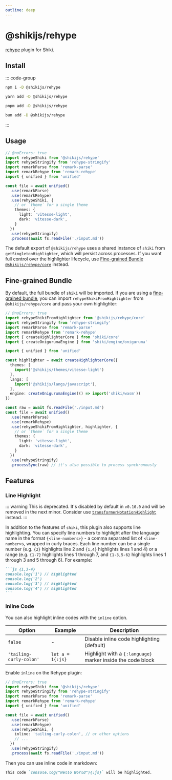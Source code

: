 ```yaml
---
outline: deep
---
```


# @shikijs/rehype

<Badges name="@shikijs/rehype" />

[rehype](https://github.com/rehypejs/rehype) plugin for Shiki.

## Install

::: code-group

```sh [npm]
npm i -D @shikijs/rehype
```

```sh [yarn]
yarn add -D @shikijs/rehype
```

```sh [pnpm]
pnpm add -D @shikijs/rehype
```

```sh [bun]
bun add -D @shikijs/rehype
```

:::

## Usage

```ts twoslash
// @noErrors: true
import rehypeShiki from '@shikijs/rehype'
import rehypeStringify from 'rehype-stringify'
import remarkParse from 'remark-parse'
import remarkRehype from 'remark-rehype'
import { unified } from 'unified'

const file = await unified()
  .use(remarkParse)
  .use(remarkRehype)
  .use(rehypeShiki, {
    // or `theme` for a single theme
    themes: {
      light: 'vitesse-light',
      dark: 'vitesse-dark',
    }
  })
  .use(rehypeStringify)
  .process(await fs.readFile('./input.md'))
```

The default export of `@shikijs/rehype` uses a shared instance of `shiki` from `getSingletonHighlighter`, which will persist across processes. If you want full control over the highlighter lifecycle, use [Fine-grained Bundle `@shikijs/rehype/core`](#fine-grained-bundle) instead.

## Fine-grained Bundle

By default, the full bundle of `shiki` will be imported. If you are using a [fine-grained bundle](/guide/bundles#fine-grained-bundle), you can import `rehypeShikiFromHighlighter` from `@shikijs/rehype/core` and pass your own highlighter:

```ts twoslash
// @noErrors: true
import rehypeShikiFromHighlighter from '@shikijs/rehype/core'
import rehypeStringify from 'rehype-stringify'
import remarkParse from 'remark-parse'
import remarkRehype from 'remark-rehype'
import { createHighlighterCore } from 'shiki/core'
import { createOnigurumaEngine } from 'shiki/engine/oniguruma'

import { unified } from 'unified'

const highlighter = await createHighlighterCore({
  themes: [
    import('@shikijs/themes/vitesse-light')
  ],
  langs: [
    import('@shikijs/langs/javascript'),
  ],
  engine: createOnigurumaEngine(() => import('shiki/wasm'))
})

const raw = await fs.readFile('./input.md')
const file = await unified()
  .use(remarkParse)
  .use(remarkRehype)
  .use(rehypeShikiFromHighlighter, highlighter, {
    // or `theme` for a single theme
    themes: {
      light: 'vitesse-light',
      dark: 'vitesse-dark',
    }
  })
  .use(rehypeStringify)
  .processSync(raw) // it's also possible to process synchronously
```

## Features

### Line Highlight

::: warning
This is deprecated. It's disabled by default in `v0.10.0` and will be removed in the next minor. Consider use [`transformerNotationHighlight`](https://shiki.style/packages/transformers#transformernotationhighlight) instead.
:::

In addition to the features of `shiki`, this plugin also supports line highlighting. You can specify line numbers to highlight after the language name in the format `{<line-numbers>}` - a comma separated list of `<line-number>`s, wrapped in curly braces. Each line number can be a single number (e.g. `{2}` highlights line 2 and `{1,4}` highlights lines 1 and 4) or a range (e.g. `{1-7}` highlights lines 1 through 7, and `{1-3,5-6}` highlights lines 1 through 3 and 5 through 6). For example:

````md
```js {1,3-4}
console.log('1') // highlighted
console.log('2')
console.log('3') // highlighted
console.log('4') // highlighted
```
````

### Inline Code

You can also highlight inline codes with the `inline` option.

| Option                  | Example          | Description                                                 |
| ----------------------- | ---------------- | ----------------------------------------------------------- |
| `false`                 | -                | Disable inline code highlighting (default)                  |
| `'tailing-curly-colon'` | `let a = 1{:js}` | Highlight with a `{:language}` marker inside the code block |

Enable `inline` on the Rehype plugin:

```ts twoslash
// @noErrors: true
import rehypeShiki from '@shikijs/rehype'
import rehypeStringify from 'rehype-stringify'
import remarkParse from 'remark-parse'
import remarkRehype from 'remark-rehype'
import { unified } from 'unified'

const file = await unified()
  .use(remarkParse)
  .use(remarkRehype)
  .use(rehypeShiki, {
    inline: 'tailing-curly-colon', // or other options
    // ...
  })
  .use(rehypeStringify)
  .process(await fs.readFile('./input.md'))
```

Then you can use inline code in markdown:

```md
This code `console.log("Hello World"){:js}` will be highlighted.
```
